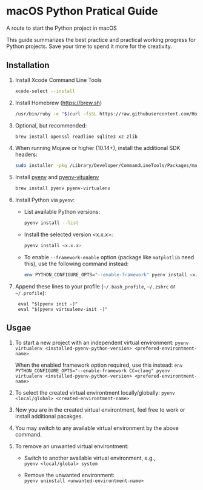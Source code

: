 # macOS Python Pratical Guide
A route to start the Python project in macOS

This guide summarizes the best practice and practical working progress for Python projects.
Save your time to spend it more for the creativity.

## Installation
1. Install Xcode Command Line Tools
    ```bash
    xcode-select --install
    ```

1. Install Homebrew (https://brew.sh)
    ```bash
    /usr/bin/ruby -e "$(curl -fsSL https://raw.githubusercontent.com/Homebrew/install/master/install)"
    ``` 
1. Optional, but recommended:
    ```bash
    brew install openssl readline sqlite3 xz zlib
    ```
    
1. When running Mojave or higher (10.14+), install the additional SDK headers:
    ```bash
    sudo installer -pkg /Library/Developer/CommandLineTools/Packages/macOS_SDK_headers_for_macOS_10.14.pkg -target /
    ```
1. Install [pyenv](https://github.com/pyenv/pyenv) and [pyenv-vitualenv](https://github.com/pyenv/pyenv-virtualenv)
    ```bash
    brew install pyenv pyenv-virtualenv
    ```

1. Install Python via `pyenv`:
    * List available Python versions:
        ```bash
        pyenv install --list
        ```
        
    * Install the selected version <x.x.x>:
        ```bash
        pyenv install <x.x.x>
        ```
        
    * To enable `--framework-enable` option (package like `matplotlib` need this), use the following command instead:
        ```bash
        env PYTHON_CONFIGURE_OPTS="--enable-framework" pyenv install <x.x.x>
        ```
        
1. Append these lines to your profile (`~/.bash_profile`, `~/.zshrc` or `~/.profile`):
    ```
     eval "$(pyenv init -)"
     eval "$(pyenv virtualenv-init -)"
    ```
        
## Usgae

1. To start a new project with an independent virtual environment:
        ```
        pyenv virtualenv <installed-pyenv-python-version> <prefered-environtment-name>
        ```
        
   When the enabled framework option required, use this instead:
        ```
        env PYTHON_CONFIGURE_OPTS="--enable-framework CC=clang" pyenv virtualenv <installed-pyenv-python-version> <prefered-environtment-name>
        ```
        
1. To select the created virtual environtment locally/globally:
        ```
        pyenv <local/global> <created-environtment-name>
        ```
        
1. Now you are in the created virtual environtment, feel free to work or install additional pacakges.

1. You may switch to any available virtual environment by the above command.
        
1. To remove an unwanted virtual environtment:
    * Switch to another available virtual environment, e.g.,   
            ```
            pyenv <local/global> system
            ```
            
    * Remove the unwanted environment:   
            ```
            pyenv uninstall <unwanted-environtment-name>
            ```
